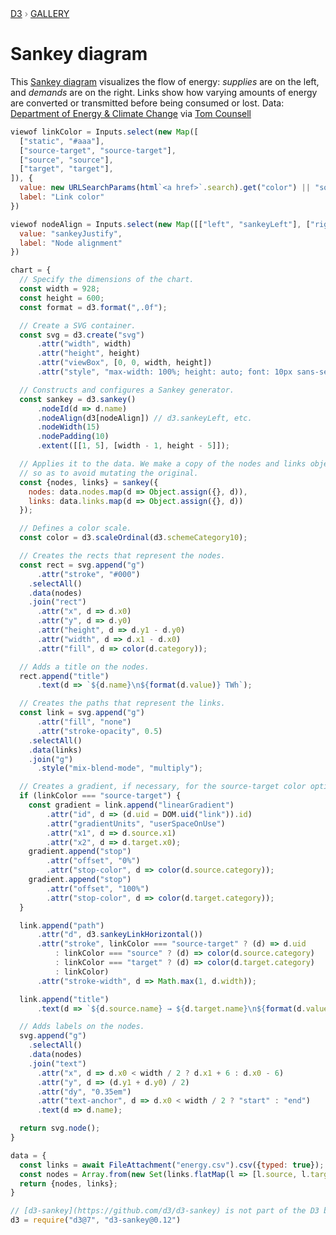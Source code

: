 <div style="color: grey; font: 13px/25.5px var(--sans-serif); text-transform: uppercase;"><h1 style="display: none;">Sankey diagram</h1><a href="https://d3js.org/">D3</a> › <a href="/@d3/gallery">Gallery</a></div>

# Sankey diagram

This [Sankey diagram](https://github.com/d3/d3-sankey) visualizes the flow of energy: *supplies* are on the left, and *demands* are on the right. Links show how varying amounts of energy are converted or transmitted before being consumed or lost. Data: [Department of Energy & Climate Change](http://www.decc.gov.uk/en/content/cms/tackling/2050/calculator_on/calculator_on.aspx) via [Tom Counsell](https://tamc.github.io/Sankey/)

```js
viewof linkColor = Inputs.select(new Map([
  ["static", "#aaa"],
  ["source-target", "source-target"],
  ["source", "source"],
  ["target", "target"],
]), {
  value: new URLSearchParams(html`<a href>`.search).get("color") || "source-target",
  label: "Link color"
})
```

```js
viewof nodeAlign = Inputs.select(new Map([["left", "sankeyLeft"], ["right", "sankeyRight"], ["center", "sankeyCenter"], ["justify", "sankeyJustify"]]), {
  value: "sankeyJustify",
  label: "Node alignment"
})
```

```js echo
chart = {
  // Specify the dimensions of the chart.
  const width = 928;
  const height = 600;
  const format = d3.format(",.0f");

  // Create a SVG container.
  const svg = d3.create("svg")
      .attr("width", width)
      .attr("height", height)
      .attr("viewBox", [0, 0, width, height])
      .attr("style", "max-width: 100%; height: auto; font: 10px sans-serif;");

  // Constructs and configures a Sankey generator.
  const sankey = d3.sankey()
      .nodeId(d => d.name)
      .nodeAlign(d3[nodeAlign]) // d3.sankeyLeft, etc.
      .nodeWidth(15)
      .nodePadding(10)
      .extent([[1, 5], [width - 1, height - 5]]);

  // Applies it to the data. We make a copy of the nodes and links objects
  // so as to avoid mutating the original.
  const {nodes, links} = sankey({
    nodes: data.nodes.map(d => Object.assign({}, d)),
    links: data.links.map(d => Object.assign({}, d))
  });

  // Defines a color scale.
  const color = d3.scaleOrdinal(d3.schemeCategory10);

  // Creates the rects that represent the nodes.
  const rect = svg.append("g")
      .attr("stroke", "#000")
    .selectAll()
    .data(nodes)
    .join("rect")
      .attr("x", d => d.x0)
      .attr("y", d => d.y0)
      .attr("height", d => d.y1 - d.y0)
      .attr("width", d => d.x1 - d.x0)
      .attr("fill", d => color(d.category));

  // Adds a title on the nodes.
  rect.append("title")
      .text(d => `${d.name}\n${format(d.value)} TWh`);

  // Creates the paths that represent the links.
  const link = svg.append("g")
      .attr("fill", "none")
      .attr("stroke-opacity", 0.5)
    .selectAll()
    .data(links)
    .join("g")
      .style("mix-blend-mode", "multiply");

  // Creates a gradient, if necessary, for the source-target color option.
  if (linkColor === "source-target") {
    const gradient = link.append("linearGradient")
        .attr("id", d => (d.uid = DOM.uid("link")).id)
        .attr("gradientUnits", "userSpaceOnUse")
        .attr("x1", d => d.source.x1)
        .attr("x2", d => d.target.x0);
    gradient.append("stop")
        .attr("offset", "0%")
        .attr("stop-color", d => color(d.source.category));
    gradient.append("stop")
        .attr("offset", "100%")
        .attr("stop-color", d => color(d.target.category));
  }

  link.append("path")
      .attr("d", d3.sankeyLinkHorizontal())
      .attr("stroke", linkColor === "source-target" ? (d) => d.uid
          : linkColor === "source" ? (d) => color(d.source.category)
          : linkColor === "target" ? (d) => color(d.target.category) 
          : linkColor)
      .attr("stroke-width", d => Math.max(1, d.width));

  link.append("title")
      .text(d => `${d.source.name} → ${d.target.name}\n${format(d.value)} TWh`);

  // Adds labels on the nodes.
  svg.append("g")
    .selectAll()
    .data(nodes)
    .join("text")
      .attr("x", d => d.x0 < width / 2 ? d.x1 + 6 : d.x0 - 6)
      .attr("y", d => (d.y1 + d.y0) / 2)
      .attr("dy", "0.35em")
      .attr("text-anchor", d => d.x0 < width / 2 ? "start" : "end")
      .text(d => d.name);

  return svg.node();
}
```

```js echo
data = {
  const links = await FileAttachment("energy.csv").csv({typed: true});
  const nodes = Array.from(new Set(links.flatMap(l => [l.source, l.target])), name => ({name, category: name.replace(/ .*/, "")}));
  return {nodes, links};
}
```

```js echo
// [d3-sankey](https://github.com/d3/d3-sankey) is not part of the D3 bundle
d3 = require("d3@7", "d3-sankey@0.12")
```
